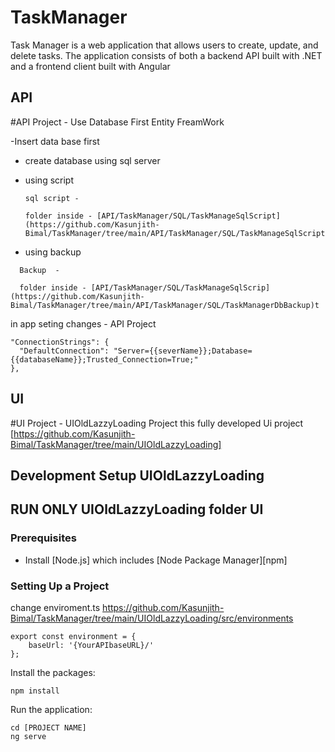 # TaskManager 
Task Manager is a web application that allows users to create, update, and delete tasks. The application consists of both a backend API built with .NET and a frontend client built with Angular

## API
#API Project - Use Database First Entity FreamWork

-Insert data base first 

 - create database using sql server 

- using script
   ```
   sql script -
  
   folder inside - [API/TaskManager/SQL/TaskManageSqlScript](https://github.com/Kasunjith-Bimal/TaskManager/tree/main/API/TaskManager/SQL/TaskManageSqlScript)
  ```
 - using backup
 ```
   Backup  -
 
   folder inside - [API/TaskManager/SQL/TaskManageSqlScrip](https://github.com/Kasunjith-Bimal/TaskManager/tree/main/API/TaskManager/SQL/TaskManagerDbBackup)t
 ```


in app seting changes  - API Project

```
"ConnectionStrings": {
  "DefaultConnection": "Server={{severName}};Database={{databaseName}};Trusted_Connection=True;"
},
```

## UI 
#UI Project - UIOldLazzyLoading Project this fully developed Ui project
[https://github.com/Kasunjith-Bimal/TaskManager/tree/main/UIOldLazzyLoading]
## Development Setup UIOldLazzyLoading
## RUN ONLY UIOldLazzyLoading folder UI 
### Prerequisites

- Install [Node.js] which includes [Node Package Manager][npm]

### Setting Up a Project
change enviroment.ts 
https://github.com/Kasunjith-Bimal/TaskManager/tree/main/UIOldLazzyLoading/src/environments
```
export const environment = {
    baseUrl: '{YourAPIbaseURL}/'
};
```

Install the packages:

```
npm install
```

Run the application:

```
cd [PROJECT NAME]
ng serve
```
